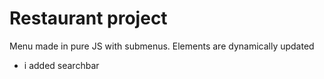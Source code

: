 # Restaurant project

Menu made in pure JS with submenus. Elements are dynamically updated

<ul><li>i added searchbar</li></ul>
